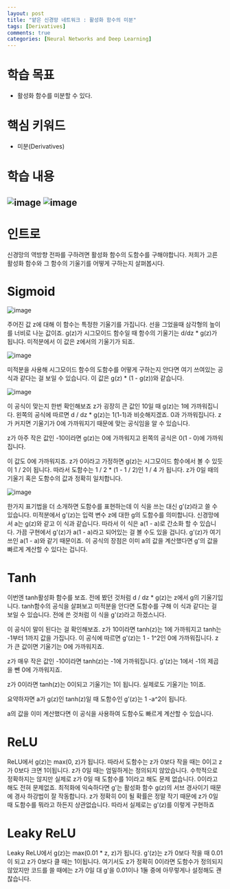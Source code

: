 ```yaml
---
layout: post
title: "얕은 신경망 네트워크 : 활성화 함수의 미분"
tags: [Derivatives]
comments: true
categories: [Neural Networks and Deep Learning]
---
```


# 학습 목표
* 활성화 함수를 미분할 수 있다.

# 핵심 키워드
* 미분(Derivatives)

# 학습 내용
![image](https://user-images.githubusercontent.com/50114210/64228002-74621980-cf20-11e9-854e-ef59a3ba938b.png)
![image](https://cphinf.pstatic.net/mooc/20180622_108/1529646808652xnTuf_PNG/plot1.png)
---
# 인트로
신경망의 역방향 전파를 구하려면 활성화 함수의 도함수를 구해야합니다. 저희가 고른 활성화 함수와 그 함수의 기울기를 어떻게 구하는지 살펴봅시다.

# Sigmoid
![image](https://user-images.githubusercontent.com/50114210/64228438-cd7e7d00-cf21-11e9-845a-1026fe614fe5.png)

주어진 값 z에 대해 이 함수는 특정한 기울기를 가집니다.
선을 그었을때 삼각형의 높이를 너비로 나눈 값이죠. 
g(z)가 시그모이드 함수일 때 함수의 기울기는 d/dz * g(z)가 됩니다. 
미적분에서 이 값은 z에서의 기울기가 되죠.

![image](https://user-images.githubusercontent.com/50114210/64228485-fe5eb200-cf21-11e9-84ee-701847da071c.png)

미적분을 사용해 시그모이드 함수의 도함수를 어떻게 구하는지 안다면 여기 쓰여있는 공식과 같다는 걸 보일 수 있습니다.
이 값은 g(z) * (1 - g(z))와 같습니다.

![image](https://user-images.githubusercontent.com/50114210/64228499-0c143780-cf22-11e9-96fe-c8b8379f401b.png)

이 공식이 맞는지 한번 확인해보죠
z가 굉장히 큰 값인 10일 때 g(z)는 1에 가까워집니다.
왼쪽의 공식에 따르면 d / dz * g(z)는 1(1-1)과 비슷해지겠죠. 0과 가까워집니다.
z가 커지면 기울기가 0에 가까워지기 때문에 맞는 공식임을 알 수 있습니다.

z가 아주 작은 값인 -10이라면 g(z)는 0에 가까워지고 왼쪽의 공식은 0(1 - 0)에 가까워집니다.

이 값도 0에 가까워지죠. z가 0이라고 가정하면 g(z)는 시그모이드 함수에서 볼 수 있듯이 1 / 2이 됩니다.
따라서 도함수는 1 / 2 * (1 - 1 / 2)인 1 / 4 가 됩니다. z가 0일 때의 기울기 혹은 도함수의 값과 정확히 일치합니다.

![image](https://user-images.githubusercontent.com/50114210/64228530-21896180-cf22-11e9-929b-711b1ae700af.png)

한가지 표기법을 더 소개하면 도함수를 표현하는데 이 식을 쓰는 대신 g'(z)라고 쓸 수 있습니다. 
미적분에서 g'(z)는 입력 변수 z에 대한 g의 도함수를 의미합니다.
신경망에서 a는 g(z)와 같고 이 식과 같습니다.
따라서 이 식은 a(1 - a)로 간소화 할 수 있습니다.
가끔 구현에서 g'(z)가 a(1 - a)라고 되어있는 걸 볼 수도 있을 겁니다.
g'(z)가 여기 쓰인 a(1 - a)와 같기 때문이죠.
이 공식의 장점은 이미 a의 값을 계산했다면 g'의 값을 빠르게 계산할 수 있다는 겁니다.

# Tanh

이번엔 tanh활성화 함수를 보죠.
전에 봤던 것처럼 d / dz * g(z)는 z에서 g의 기울기입니다. 
tanh함수의 공식을 살펴보고 미적분을 안다면 도함수를 구해 이 식과 같다는 걸 보일 수 있습니다.
전에 쓴 것처럼 이 식을 g'(z)라고 하겠스니다.

이 공식이 말이 된다는 걸 확인해보죠.
z가 10이라면 tanh(z)는 1에 가까워지고 tanh는 -1부터 1까지 값을 가집니다.
이 공식에 따르면 g'(z)는 1 - 1^2인 0에 가까워집니다.
z가 큰 값이면 기울기는 0에 가까워지죠.

z가 매우 작은 값인 -10이라면 tanh(z)는 -1에 가까워집니다.
g'(z)는 1에서 -1의 제곱을 뺀 0에 가까워지죠.

z가 0이라면 tanh(z)는 0이되고 기울기는 1이 됩니다. 실제로도 기울기는 1이죠.

요약하자면 a가 g(z)인 tanh(z)일 때 도함수인 g'(z)는 1 -a^2이 됩니다.

a의 값을 이미 계산했다면 이 공식을 사용하여 도함수도 빠르게 계산할 수 있습니다.

# ReLU

ReLU에서 g(z)는 max(0, z)가 됩니다.
따라서 도함수는 z가 0보다 작을 때는 0이고
z가 0보다 크면 1이됩니다.
z가 0일 때는 엄밀하게는 정의되지 않았습니다.
수학적으로 정확하지는 않지만 실제로 z가 0일 때 도함수를 1이라고 해도 문제 없습니다.
0이라고 해도 전혀 문제없죠.
최적화에 익숙하다면 g'는 활성화 함수 g(z)의 서브 경사이기 때문에 경사 하강법이 잘 작동합니다.
z가 정확히 0이 될 확률은 정말 작기 때문에 z가 0일 때 도함수를 뭐라고 하든지 상관없습니다.
따라서 실제로는 g'(z)를 이렇게 구현하죠

# Leaky ReLU

Leaky ReLU에서 g(z)는 max(0.01 * z, z)가 됩니다.
g'(z)는 z가 0보다 작을 때 0.01이 되고
z가 0보다 클 때는 1이됩니다.
여기서도 z가 정확히 0이라면 도함수가 정의되지 않았지만 코드를 쓸 때에는 z가 0일 대 g'을 0.01이나 1둘 중에 아무렇게나 설정해도 괜찮습니다.











